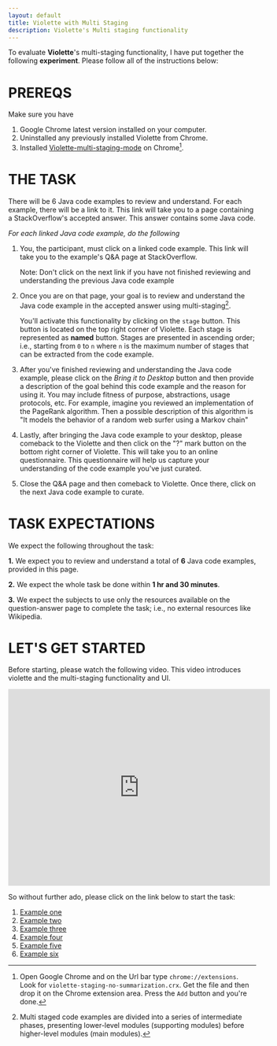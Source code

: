 ```yaml
---
layout: default
title: Violette with Multi Staging
description: Violette's Multi staging functionality
---
```


To evaluate **Violette**'s multi-staging functionality, I have put together the following
**experiment**. Please follow all of the instructions below:


# PREREQS

Make sure you have

1. Google Chrome latest version installed on your computer.
2. Uninstalled any previously installed Violette from Chrome.
3. Installed <a href="http://bit.ly/1IsfPG8" target="_blank">Violette-multi-staging-mode</a> on Chrome[^1].

# THE TASK

There will be 6 Java code examples to review and understand. For each example, there will be
a link to it. This link will take you to a page containing a StackOverflow's accepted answer.
This answer contains some Java code.

*For each linked Java code example, do the following*

1. You, the participant, must click on a linked code example.
This link will take you to the example's Q&A page at StackOverflow.

    Note: Don't click on the next link if you have not finished reviewing and understanding
    the previous Java code example

2. Once you are on that page, your goal is to review and understand the Java
code example in the accepted answer using multi-staging[^2].

    You'll activate this functionality by clicking on the `stage` button. This
    button is located on the top right corner of Violette. Each stage is represented
    as __named__ button. Stages are presented in ascending order; i.e., starting from
    `0` to `n` where `n` is the maximum number of stages that can be extracted from
    the code example.

3. After you've finished reviewing and understanding the Java code example, please
click on the _Bring it to Desktop_ button and then provide a description of the
goal behind this code example and the reason for using it. You may include fitness of
purpose, abstractions, usage protocols, etc. For example, imagine you reviewed an
implementation of the PageRank algorithm. Then a possible description of this algorithm
is "It models the behavior of a random web surfer using a Markov chain"

4. Lastly, after bringing the Java code example to your desktop, please comeback to the Violette
and then click on the "?" mark button on the bottom right corner of Violette. This will
take you to an online questionnaire. This questionnaire will help us capture your understanding
of the code example you've just curated.

5. Close the Q&A page and then comeback to Violette. Once there, click on the next Java code example to curate.

# TASK EXPECTATIONS

We expect the following throughout the task:

**1.** We expect you to review and understand a total of **6** Java code examples,
provided in this page.

**2.** We expect the whole task be done within **1 hr and 30 minutes**.

**3.** We expect the subjects to use only the resources available on the
question-answer page to complete the task; i.e., no external resources like
Wikipedia.

# LET'S GET STARTED

Before starting, please watch the following video. This video introduces violette and
the multi-staging functionality and UI.

<iframe
     width="532"
     height="400"
     src="https://www.youtube.com/embed/wNBjNcqbDdI"
     frameborder="0"
     allowfullscreen="allowfullscreen"> </iframe>

<!-- <a href="https://www.youtube.com/watch?v=wNBjNcqbDdI" target="_blank">Multi staging Quicksort</a>-->

So without further ado, please click on the link below to start the task:

1. <a href="http://stackoverflow.com/questions/14210307/android-how-to-get-specific-data-from-url-json#14210519" target="_blank">Example one</a>
2. <a href="http://stackoverflow.com/questions/22909429/android-save-a-bitmap-to-bmp-file-format#22914268" target="_blank">Example two</a>
3. <a href="http://stackoverflow.com/questions/21884805/libgdx-0-9-9-apply-cubemap-in-environment#22777350" target="_blank">Example three</a>
4. <a href="http://stackoverflow.com/questions/12560246/how-to-add-a-push-notification-in-my-own-android-app#12560639" target="_blank">Example four</a>
5. <a href="http://stackoverflow.com/questions/24176493/guice-dynamic-inject-with-custom-annotation" target="_blank">Example five</a>
6. <a href="http://stackoverflow.com/questions/3682587/split-string-of-varying-length-using-regex/3685197#3685197" target="_blank">Example six</a>


[^1]: Open Google Chrome and on the Url bar type `chrome://extensions`. Look for `violette-staging-no-summarization.crx`. Get the file and then drop it on the Chrome extension area. Press the `Add` button and you're done.

[^2]: Multi staged code examples are divided into a series of intermediate phases, presenting lower-level modules (supporting modules) before higher-level modules (main modules).